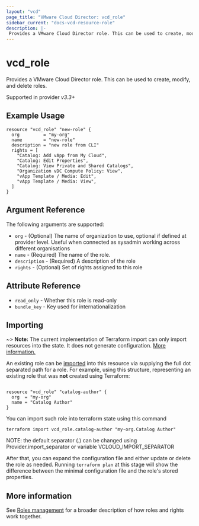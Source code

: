```yaml
---
layout: "vcd"
page_title: "VMware Cloud Director: vcd_role"
sidebar_current: "docs-vcd-resource-role"
description: |-
 Provides a VMware Cloud Director role. This can be used to create, modify, and delete roles.
---
```


# vcd\_role

Provides a VMware Cloud Director role. This can be used to create, modify, and delete roles.

Supported in provider *v3.3+*

## Example Usage

```hcl
resource "vcd_role" "new-role" {
  org         = "my-org"
  name        = "new-role"
  description = "new role from CLI"
  rights = [
    "Catalog: Add vApp from My Cloud",
    "Catalog: Edit Properties",
    "Catalog: View Private and Shared Catalogs",
    "Organization vDC Compute Policy: View",
    "vApp Template / Media: Edit",
    "vApp Template / Media: View",
  ]
}
```

## Argument Reference

The following arguments are supported:

* `org` - (Optional) The name of organization to use, optional if defined at provider level. Useful when connected as sysadmin working across different organisations
* `name` - (Required) The name of the role.
* `description` - (Required) A description of the role
* `rights` - (Optional) Set of rights assigned to this role

## Attribute Reference

* `read_only` - Whether this role is read-only
* `bundle_key` - Key used for internationalization

## Importing

~> **Note:** The current implementation of Terraform import can only import resources into the state. It does not generate
configuration. [More information.][docs-import]

An existing role can be [imported][docs-import] into this resource via supplying the full dot separated path for a role.
For example, using this structure, representing an existing role that was **not** created using Terraform:

```hcl

resource "vcd_role" "catalog-author" {
  org  = "my-org"
  name = "Catalog Author"
}
```

You can import such role into terraform state using this command

```
terraform import vcd_role.catalog-author "my-org.Catalog Author"
```

NOTE: the default separator (.) can be changed using Provider.import_separator or variable VCLOUD_IMPORT_SEPARATOR

[docs-import]:https://www.terraform.io/docs/import/

After that, you can expand the configuration file and either update or delete the role as needed. Running `terraform plan`
at this stage will show the difference between the minimal configuration file and the role's stored properties.

## More information

See [Roles management](/providers/vmware/vcd/latest/docs/guides/roles_management) for a broader description of how roles and
rights work together.
